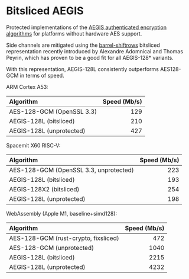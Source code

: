 # Bitsliced AEGIS

Protected implementations of the [AEGIS authenticated encryption algorithms](https://cfrg.github.io/draft-irtf-cfrg-aegis-aead/draft-irtf-cfrg-aegis-aead.html) for platforms without hardware AES support.

Side channels are mitigated using the [barrel-shiftrows](https://eprint.iacr.org/2020/1123.pdf) bitsliced representation recently introduced by Alexandre Adomnicai and Thomas Peyrin, which has proven to be a good fit for all AEGIS-128* variants.

With this representation, AEGIS-128L consistently outperforms AES128-GCM in terms of speed.

ARM Cortex A53:

| Algorithm                 | Speed (Mb/s) |
| :------------------------ | -----------: |
| AES-128-GCM (OpenSSL 3.3) |          129 |
| AEGIS-128L (bitsliced)    |          210 |
| AEGIS-128L (unprotected)  |          427 |

Spacemit X60 RISC-V:

| Algorithm                              | Speed (Mb/s) |
| :------------------------------------- | -----------: |
| AES-128-GCM (OpenSSL 3.3, unprotected) |          223 |
| AEGIS-128L (bitsliced)                 |          193 |
| AEGIS-128X2 (bitsliced)                |          254 |
| AEGIS-128L (unprotected)               |          198 |

WebAssembly (Apple M1, baseline+simd128):

| Algorithm                            | Speed (Mb/s) |
| :----------------------------------- | -----------: |
| AES-128-GCM (rust-crypto, fixsliced) |          472 |
| AES-128-GCM (unprotected)            |         1040 |
| AEGIS-128L (bitsliced)               |         2215 |
| AEGIS-128L (unprotected)             |         4232 |
